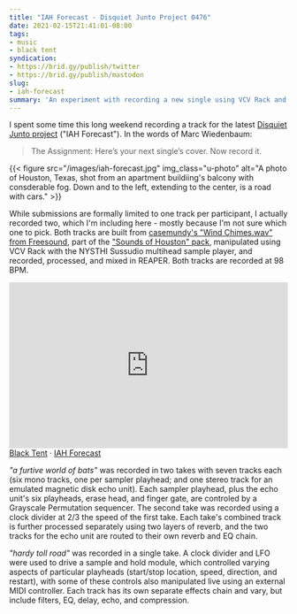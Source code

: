 ```yaml
---
title: "IAH Forecast - Disquiet Junto Project 0476"
date: 2021-02-15T21:41:01-08:00
tags:
- music
- black tent
syndication:
- https://brid.gy/publish/twitter
- https://brid.gy/publish/mastodon
slug:
- iah-forecast
summary: 'An experiment with recording a new single using VCV Rack and REAPER based on a compositional prompt, which led me to record two tracks'
---
```


I spent some time this long weekend recording a track for the latest [Disquiet Junto project](https://disquiet.com/2021/02/11/disquiet-junto-project-0476-iah-forecast/) ("IAH Forecast"). In the words of Marc Wiedenbaum:

> The Assignment: Here’s your next single’s cover. Now record it.

{{< figure src="/images/iah-forecast.jpg" img_class="u-photo" alt="A photo of  Houston, Texas, shot from an apartment buildiing's balcony with consderable fog. Down and to the left, extending to the center, is a road with cars." >}}

While submissions are formally limited to one track per participant, I actually recorded two, which I'm including here - mostly because I'm not sure which one to pick. Both tracks are built from [casemundy's "Wind Chimes.wav" from Freesound](https://freesound.org/s/130586/), part of the ["Sounds of Houston" pack](https://freesound.org/people/casemundy/packs/8175/), manipulated using VCV Rack with the NYSTHI Sussudio multihead sample player, and recorded, processed, and mixed in REAPER. Both tracks are recorded at 98 BPM.

<iframe width="100%" height="300" scrolling="no" frameborder="no" allow="autoplay" src="https://w.soundcloud.com/player/?url=https%3A//api.soundcloud.com/playlists/1212091762&color=%238c847c&auto_play=false&hide_related=true&show_comments=false&show_user=true&show_reposts=false&show_teaser=true&visual=true"></iframe>
<div><a href="https://soundcloud.com/blacktentsound" title="Black Tent" target="_blank">Black Tent</a> · <a href="https://soundcloud.com/blacktentsound/sets/iah-forecast" title="IAH Forecast" target="_blank">IAH Forecast</a></div>

*"a furtive world of bats"* was recorded in two takes with seven tracks each (six mono tracks, one per sampler playhead; and one stereo track for an emulated magnetic disk echo unit). Each sampler playhead, plus the echo unit's six playheads, erase head, and finger gate, are controled by a Grayscale Permutation sequencer. The second take was recorded using a clock divider at 2/3 the speed of the first take. Each take's combined track is further processed separately using two layers of reverb, and the two tracks for the echo unit are routed to their own reverb and EQ chain.

*"hardy toll road"* was recorded in a single take. A clock divider and LFO were used to drive a sample and hold module, which controlled varying aspects of particular playheads (start/stop location, speed, direction, and restart), with some of these controls also manipulated live using an external MIDI controller. Each track has its own separate effects chain and vary, but include filters, EQ, delay, echo, and compression.
